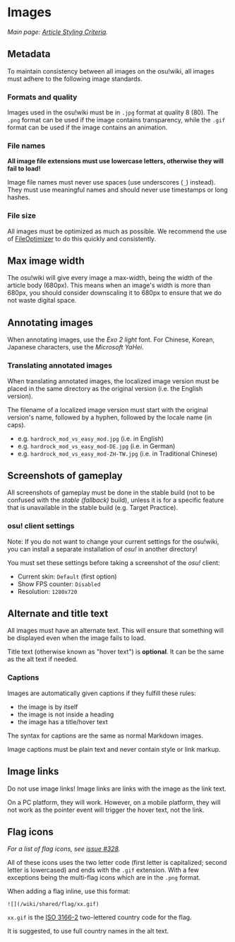 # Images

_Main page: [Article Styling Criteria](/wiki/Article_Styling_Criteria)._

## Metadata

To maintain consistency between all images on the osu!wiki, all images must adhere to the following image standards.

### Formats and quality

Images used in the osu!wiki must be in `.jpg` format at quality 8 (80). The `.png` format can be used if the image contains transparency, while the `.gif` format can be used if the image contains an animation.

### File names

**All image file extensions must use lowercase letters, otherwise they will fail to load!**

Image file names must never use spaces (use underscores (`_`) instead). They must use meaningful names and should never use timestamps or long hashes.

### File size

All images must be optimized as much as possible. We recommend the use of [FileOptimizer](http://nikkhokkho.sourceforge.net/static.php?page=FileOptimizer) to do this quickly and consistently.

## Max image width

The osu!wiki will give every image a max-width, being the width of the article body (680px). This means when an image's width is more than 680px, you should consider downscaling it to 680px to ensure that we do not waste digital space.

## Annotating images

When annotating images, use the _Exo 2 light_ font. For Chinese, Korean, Japanese characters, use the _Microsoft YaHei_.

### Translating annotated images

When translating annotated images, the localized image version must be placed in the same directory as the original version (i.e. the English version).

The filename of a localized image version must start with the original version's name, followed by a hyphen, followed by the locale name (in caps).

- e.g. `hardrock_mod_vs_easy_mod.jpg` (i.e. in English)
- e.g. `hardrock_mod_vs_easy_mod-DE.jpg` (i.e. in German)
- e.g. `hardrock_mod_vs_easy_mod-ZH-TW.jpg` (i.e. in Traditional Chinese)

## Screenshots of gameplay

All screenshots of gameplay must be done in the stable build (not to be confused with the _stable (fallback)_ build), unless it is for a specific feature that is unavailable in the stable build (e.g. Target Practice).

### osu! client settings

Note: If you do not want to change your current settings for the osu!wiki, you can install a separate installation of _osu!_ in another directory!

You must set these settings before taking a screenshot of the _osu!_ client:

- Current skin: `Default` (first option)
- Show FPS counter: `Disabled`
- Resolution: `1280x720`

## Alternate and title text

All images must have an alternate text. This will ensure that something will be displayed even when the image fails to load.

Title text (otherwise known as "hover text") is **optional**. It can be the same as the alt text if needed.

### Captions

Images are automatically given captions if they fulfill these rules:

- the image is by itself
- the image is not inside a heading
- the image has a title/hover text

The syntax for captions are the same as normal Markdown images.

Image captions must be plain text and never contain style or link markup.

## Image links

Do not use image links! Image links are links with the image as the link text.

On a PC platform, they will work. However, on a mobile platform, they will not work as the pointer event will trigger the hover text, not the link.

## Flag icons

_For a list of flag icons, see [issue \#328](https://github.com/ppy/osu-wiki/issues/328)._

All of these icons uses the two letter code (first letter is capitalized; second letter is lowercased) and ends with the `.gif` extension. With a few exceptions being the multi-flag icons which are in the `.png` format.

When adding a flag inline, use this format:

```
![](/wiki/shared/flag/xx.gif)
```

`xx.gif` is the [ISO 3166-2](https://en.wikipedia.org/wiki/ISO_3166-1_alpha-2) two-lettered country code for the flag.

It is suggested, to use full country names in the alt text.
